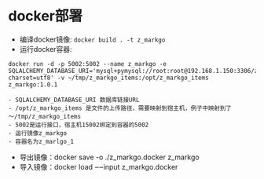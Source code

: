 # docker部署

- 编译docker镜像: `docker build . -t z_markgo`
- 运行docker容器:

```docker
docker run -d -p 5002:5002 --name z_markgo -e SQLALCHEMY_DATABASE_URI='mysql+pymysql://root:root@192.168.1.150:3306/z_markgo?charset=utf8' -v ~/tmp/z_markgo_items:/opt/z_markgo_items z_markgo:1.0.1

- SQLALCHEMY_DATABASE_URI 数据库链接URL
- /opt/z_markgo_items 是文件的上传路径，需要映射到宿主机，例子中映射到了 ～/tmp/z_markgo_items
- 5002是运行接口，宿主机15002绑定到容器的5002
- 运行镜像z_markgo
- 容器名为z_marlgo_1
```

- 导出镜像：docker save -o ./z_markgo.docker z_markgo
- 导入镜像：docker load ‒‒input z_markgo.docker
